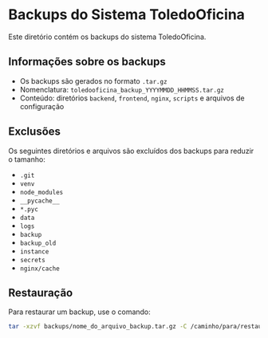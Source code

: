 # Backups do Sistema ToledoOficina

Este diretório contém os backups do sistema ToledoOficina.

## Informações sobre os backups

- Os backups são gerados no formato `.tar.gz`
- Nomenclatura: `toledooficina_backup_YYYYMMDD_HHMMSS.tar.gz`
- Conteúdo: diretórios `backend`, `frontend`, `nginx`, `scripts` e arquivos de configuração

## Exclusões

Os seguintes diretórios e arquivos são excluídos dos backups para reduzir o tamanho:

- `.git`
- `venv`
- `node_modules`
- `__pycache__`
- `*.pyc`
- `data`
- `logs`
- `backup`
- `backup_old`
- `instance`
- `secrets`
- `nginx/cache`

## Restauração

Para restaurar um backup, use o comando:

```bash
tar -xzvf backups/nome_do_arquivo_backup.tar.gz -C /caminho/para/restauracao
```
